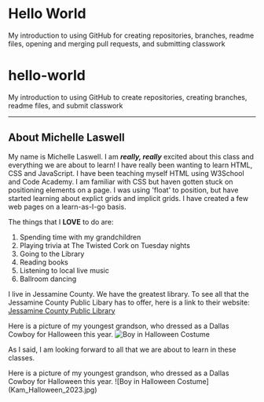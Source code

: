 
# Hello World
My introduction to using GitHub for creating repositories, branches, readme files, opening and merging pull requests, and submitting classwork    

# hello-world
My introduction to using GitHub to create repositories, creating branches, readme files, and submit classwork

---
## About Michelle Laswell 
My name is Michelle Laswell.  I am ***really, really*** excited about this class and everything we are about to learn! I have really been wanting to learn HTML, CSS and JavaScript. I have been teaching myself HTML using W3School and Code Academy. I am familiar with CSS but haven gotten stuck on positioning elements on a page. I was using 'float' to position, but have started learning about explict grids and implicit grids. I have created a few web pages on a learn-as-I-go basis.  

The things that I **LOVE** to do are:  
1. Spending time with my grandchildren
2. Playing trivia at The Twisted Cork on Tuesday nights
3. Going to the Library
4. Reading books
5. Listening to local live music
6. Ballroom dancing  

I live in Jessamine County.  We have the greatest library.  To see all that the Jessamine County Public Libary has to offer, here is a link to their website: [Jessamine County Public Library](https://jesspublib.org/)  


Here is a picture of my youngest grandson, who dressed as a Dallas Cowboy for Halloween this year. ![Boy in Halloween Costume](Kam_Halloween_2023.jpg)  

As I said, I am looking forward to all that we are about to learn in these classes.

Here is a picture of my youngest grandson, who dressed as a Dallas Cowboy for Halloween this year. ![Boy in Halloween Costume] (Kam_Halloween_2023.jpg)


